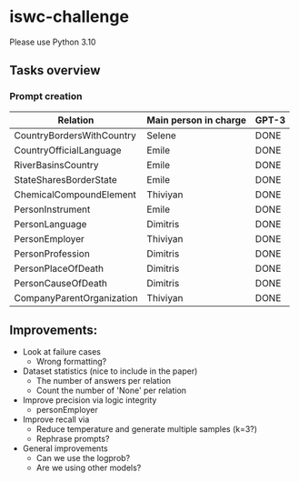 # iswc-challenge

Please use Python 3.10

## Tasks overview

### Prompt creation

| Relation | Main person in charge | GPT-3 |
| ------------------------- |:----------------------|:------|
| CountryBordersWithCountry | Selene                | DONE  |
| CountryOfficialLanguage | Emile                 | DONE |
| RiverBasinsCountry | Emile                 | DONE |
|StateSharesBorderState | Emile                 | DONE  |
|ChemicalCompoundElement | Thiviyan              | DONE  |
|PersonInstrument | Emile                 | DONE  |
|PersonLanguage | Dimitris              | DONE  |
|PersonEmployer | Thiviyan              | DONE |
|PersonProfession | Dimitris              | DONE  |
|PersonPlaceOfDeath | Dimitris              | DONE  |
|PersonCauseOfDeath | Dimitris              | DONE  |
|CompanyParentOrganization | Thiviyan              | DONE |

## Improvements:

- Look at failure cases 
  - Wrong formatting?
- Dataset statistics (nice to include in the paper)
  - The number of answers per relation
  - Count the number of 'None' per relation
- Improve precision via logic integrity
    - personEmployer
- Improve recall via
  - Reduce temperature and generate multiple samples (k=3?)
  - Rephrase prompts?
- General improvements 
  - Can we use the logprob?
  - Are we using other models?
